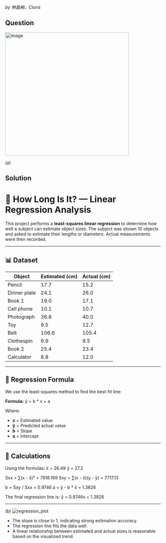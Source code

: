 *by 林盈絢，Cloris*

## Question
<img width="400" alt="image" src="https://github.com/user-attachments/assets/d11f3172-722c-4d81-92c9-8e505586bf0f" />

(a)
## Solution
# 📏 How Long Is It? — Linear Regression Analysis

This project performs a **least-squares linear regression** to determine how well a subject can estimate object sizes. The subject was shown 10 objects and asked to estimate their lengths or diameters. Actual measurements were then recorded.

---

## 📊 Dataset

| Object       | Estimated (cm) | Actual (cm) |
|--------------|----------------|-------------|
| Pencil       | 17.7           | 15.2        |
| Dinner plate | 24.1           | 26.0        |
| Book 1       | 19.0           | 17.1        |
| Cell phone   | 10.1           | 10.7        |
| Photograph   | 36.8           | 40.0        |
| Toy          | 9.5            | 12.7        |
| Belt         | 106.6          | 105.4       |
| Clothespin   | 6.9            | 9.5         |
| Book 2       | 25.4           | 23.4        |
| Calculator   | 8.8            | 12.0        |

---

## 📐 Regression Formula

We use the least-squares method to find the best-fit line:

**Formula:**
ŷ = b * x + a

Where:
- **x** = Estimated value
- **ŷ** = Predicted actual value
- **b** = Slope
- **a** = Intercept

---

## 🧮 Calculations

Using the formulas:
x̄ = 26.49 ȳ = 27.2

Sxx = ∑(x - x̄)² = 7918.169 Sxy = ∑(x - x̄)(y - ȳ) = 7717.13

b = Sxy / Sxx = 0.9746 a = ȳ - b * x̄ = 1.3826

The final regression line is:
ŷ = 0.9746x + 1.3826


---
(b)
![regression_plot](https://github.com/user-attachments/assets/5e58a364-2dea-4c50-8da6-c4945275896a)

- The slope is close to 1, indicating strong estimation accuracy.
- The regression line fits the data well.
- A linear relationship between estimated and actual sizes is reasonable based on the visualized trend.

